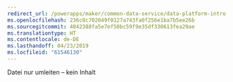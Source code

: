 ```yaml
---
redirect_url: /powerapps/maker/common-data-service/data-platform-intro
ms.openlocfilehash: 236c8c702049f0127a743fa0f256e1ba7b5ee26b
ms.sourcegitcommit: 4042388fa5e7ef50bc59f9e35df330613fea29ae
ms.translationtype: HT
ms.contentlocale: de-DE
ms.lasthandoff: 04/23/2019
ms.locfileid: "61546130"
---
```

Datei nur umleiten – kein Inhalt